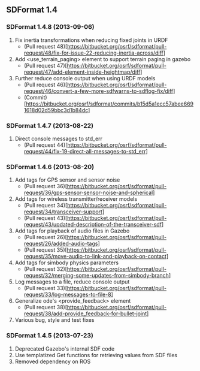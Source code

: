 ## SDFormat 1.4

### SDFormat 1.4.8 (2013-09-06)

1. Fix inertia transformations when reducing fixed joints in URDF
    * (Pull request 48)[https://bitbucket.org/osrf/sdformat/pull-request/48/fix-for-issue-22-reducing-inertia-across/diff]
1. Add <use_terrain_paging> element to support terrain paging in gazebo
    * (Pull request 47)[https://bitbucket.org/osrf/sdformat/pull-request/47/add-element-inside-heightmap/diff]
1. Further reduce console output when using URDF models
    * (Pull request 46)[https://bitbucket.org/osrf/sdformat/pull-request/46/convert-a-few-more-sdfwarns-to-sdflog-fix/diff]
    * (Commit)[https://bitbucket.org/osrf/sdformat/commits/b15d5a1ecc57abee6691618d02d59bbc3d1b84dc]

### SDFormat 1.4.7 (2013-08-22)

1. Direct console messages to std_err
    * (Pull request 44)[https://bitbucket.org/osrf/sdformat/pull-request/44/fix-19-direct-all-messages-to-std_err]

### SDFormat 1.4.6 (2013-08-20)

1. Add tags for GPS sensor and sensor noise
    * (Pull request 36)[https://bitbucket.org/osrf/sdformat/pull-request/36/gps-sensor-sensor-noise-and-spherical]
1. Add tags for wireless transmitter/receiver models
    * (Pull request 34)[https://bitbucket.org/osrf/sdformat/pull-request/34/transceiver-support]
    * (Pull request 43)[https://bitbucket.org/osrf/sdformat/pull-request/43/updated-description-of-the-transceiver-sdf]
1. Add tags for playback of audio files in Gazebo
    * (Pull request 26)[https://bitbucket.org/osrf/sdformat/pull-request/26/added-audio-tags]
    * (Pull request 35)[https://bitbucket.org/osrf/sdformat/pull-request/35/move-audio-to-link-and-playback-on-contact]
1. Add tags for simbody physics parameters
    * (Pull request 32)[https://bitbucket.org/osrf/sdformat/pull-request/32/merging-some-updates-from-simbody-branch]
1. Log messages to a file, reduce console output
    * (Pull request 33)[https://bitbucket.org/osrf/sdformat/pull-request/33/log-messages-to-file-8]
1. Generalize ode's <provide_feedback> element
    * (Pull request 38)[https://bitbucket.org/osrf/sdformat/pull-request/38/add-provide_feedback-for-bullet-joint]
1. Various bug, style and test fixes

### SDFormat 1.4.5 (2013-07-23)

1. Deprecated Gazebo's internal SDF code
1. Use templatized Get functions for retrieving values from SDF files
1. Removed dependency on ROS
